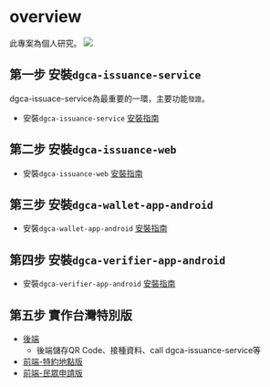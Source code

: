 # overview
此專案為個人研究。
![](疫苗護照_2.bmp)

## 第一步 安裝`dgca-issuance-service`
dgca-issuace-service為最重要的一環，主要功能`發證`。
- 安裝`dgca-issuance-service` [安裝指南](https://github.com/DGC-TW-POC/dgca-issuance-service-setup-guide)
## 第二步 安裝`dgca-issuance-web`
- 安裝`dgca-issuance-web` [安裝指南](https://github.com/DGC-TW-POC/dgca-issuance-web-setup-guide)
## 第三步 安裝`dgca-wallet-app-android`
- 安裝`dgca-wallet-app-android` [安裝指南](https://github.com/DGC-TW-POC/dgca-wallet-android-app-setup-guide)
## 第四步 安裝`dgca-verifier-app-android`
- 安裝`dgca-verifier-app-android` [安裝指南](https://github.com/DGC-TW-POC/dgca-verifier-android-app-setup-guide)

## 第五步 實作台灣特別版
- [後端](https://github.com/DGC-TW-POC/dgc-tw-issuance-service)
  - 後端儲存QR Code、接種資料、call dgca-issuance-service等
- [前端-特約地點版](https://github.com/DGC-TW-POC/dgc-tw-issuance-web-specific-place)
- [前端-民眾申請版](https://github.com/DGC-TW-POC/dgc-tw-issuance-web-public)
